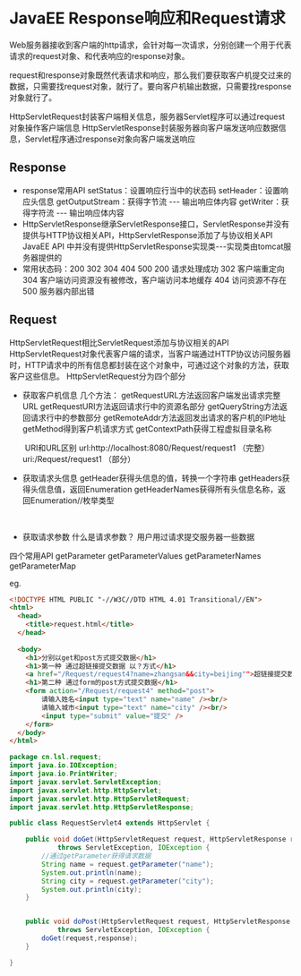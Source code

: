 # JavaEE Response响应和Request请求

Web服务器接收到客户端的http请求，会针对每一次请求，分别创建一个用于代表请求的request对象、和代表响应的response对象。

request和response对象既然代表请求和响应，那么我们要获取客户机提交过来的数据，只需要找request对象，就行了。要向客户机输出数据，只需要找response对象就行了。

HttpServletRequest封装客户端相关信息，服务器Servlet程序可以通过request对象操作客户端信息
HttpServletResponse封装服务器向客户端发送响应数据信息，Servlet程序通过response对象向客户端发送响应

## Response

* response常用API
  setStatus：设置响应行当中的状态码
  setHeader：设置响应头信息
  getOutputStream：获得字节流 --- 输出响应体内容
  getWriter：获得字符流 --- 输出响应体内容
* HttpServletResponse继承ServletResponse接口，ServletResponse并没有提供与HTTP协议相关API，HttpServletResponse添加了与协议相关API
  JavaEE API 中并没有提供HttpServletResponse实现类---实现类由tomcat服务器提供的
* 常用状态码：200 302 304 404 500
  200 请求处理成功
  302 客户端重定向
  304 客户端访问资源没有被修改，客户端访问本地缓存
  404 访问资源不存在
  500 服务器内部出错

## Request

HttpServletRequest相比ServletRequest添加与协议相关的API
HttpServletRequest对象代表客户端的请求，当客户端通过HTTP协议访问服务器时，HTTP请求中的所有信息都封装在这个对象中，可通过这个对象的方法，获取客户这些信息。
HttpServletRequest分为四个部分



* 获取客户机信息
  几个方法：
  getRequestURL方法返回客户端发出请求完整URL
  getRequestURI方法返回请求行中的资源名部分
  getQueryString方法返回请求行中的参数部分
  getRemoteAddr方法返回发出请求的客户机的IP地址
  getMethod得到客户机请求方式
  getContextPath获得工程虚拟目录名称

  ​	URI和URL区别
  url:http://localhost:8080/Request/request1 （完整）
  uri:/Request/request1 （部分）

* 获取请求头信息
  getHeader获得头信息的值，转换一个字符串
  getHeaders获得头信息值，返回Enumeration
  getHeaderNames获得所有头信息名称，返回Enumeration//枚举类型

​	

*  获取请求参数
  什么是请求参数？
  用户用过请求提交服务器一些数据

  四个常用API
  getParameter
  getParameterValues
  getParameterNames
  getParameterMap



eg.

```html
<!DOCTYPE HTML PUBLIC "-//W3C//DTD HTML 4.01 Transitional//EN">
<html>
  <head>
    <title>request.html</title>
  </head>
  
  <body>
    <h1>分别以get和post方式提交数据</h1>
    <h1>第一种 通过超链接提交数据 以？方式</h1>
    <a href="/Request/request4?name=zhangsan&&city=beijing"">超链接提交数据</a>
    <h1>第二种 通过form的post方式提交数据</h1>
    <form action="/Request/request4" method="post">
        请输入姓名<input type="text" name="name" /><br/>
        请输入城市<input type="text" name="city" /><br/>
        <input type="submit" value="提交" />
    </form>
  </body>
</html>
```

```java
package cn.lsl.request;
import java.io.IOException;
import java.io.PrintWriter;
import javax.servlet.ServletException;
import javax.servlet.http.HttpServlet;
import javax.servlet.http.HttpServletRequest;
import javax.servlet.http.HttpServletResponse;

public class RequestServlet4 extends HttpServlet {

    public void doGet(HttpServletRequest request, HttpServletResponse response)
            throws ServletException, IOException {
        //通过getParameter获得请求数据
        String name = request.getParameter("name");
        System.out.println(name);
        String city = request.getParameter("city");
        System.out.println(city);
    }


    public void doPost(HttpServletRequest request, HttpServletResponse response)
            throws ServletException, IOException {
        doGet(request,response);
    }

}
```

